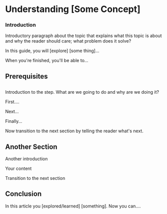 <!--
This is an article template you can use as a quick starting point when writing Cosmos SDK conceptual tutorials. 

After you review the template, delete the comments and begin writing your outline or article. Examples of Markdown formatting syntax are provided at the very bottom of this template.

As you write, refer to industry style and formatting guidelines. 

We admire and respect these resources:

- Google developer documentation [style guide](https://developers.google.com/style)
- Digital Ocean [do.co/style](https://do.co/style)

[Create an issue](https://github.com/cosmos/sdk-tutorials/issues) to let us know if you have questions. 

-->


# Understanding [Some Concept]

<!-- Use Title Case for all Titles -->

<!-- Learn about the title, introduction, and Goals sections at https://do.co/style#title-introduction-and-goals -->

<!-- Learn about formatting headers at https://do.co/style#headers -->

### Introduction

<!-- Our articles have a specific structure. Learn more at https://do.co/style/structure -->

Introductory paragraph about the topic that explains what this topic is about and why the reader should care; what problem does it solve?

In this guide, you will [explore] [some thing]...

When you're finished, you'll be able to...

## Prerequisites

<!-- Prerequisites let you leverage existing tutorials so you don't have to repeat installation or setup steps in your tutorial.  -->


## 

<!-- For more information on steps, see https://do.co/style/#steps -->

Introduction to the step. What are we going to do and why are we doing it?

First....

Next...

Finally...


Now transition to the next section by telling the reader what's next.

## Another Section

Another introduction

Your content

Transition to the next section


## Conclusion

In this article you [explored/learned] [something]. Now you can....

<!-- Speak  to reader benefits of this technique or procedure and optionally provide places for further exploration. -->


<!------------ Formatting ------------------------->

<!-- Some examples of how to mark up various things

This is _italics_ and this is **bold**.

Only use italics and bold for specific things. 

This is `inline code`. Use it for referencing package names and commands.

Here's a command someone types on a command line:

```command
which go
```

Here's output from a command:

```
/usr/local/go/bin/go
```

Write key presses in ALLCAPS with in-line code formatting: `ENTER`.

Use a plus symbol (+) if keys need to be pressed simultaneously: `CTRL+C`.

<$>[note]
**Note:** This is a note.
<$>

<$>[warning]
**Warning:** This is a warning.
<$>

See [Notes, cautions, warnings, and other notices](https://developers.google.com/style/notices).

Add screenshots in PNG format with a self-describing filename. Embed them in the article using the following format:

![Alt text for screen readers](/path/to/img.png)

-->
